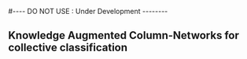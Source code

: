 #---- DO NOT USE : Under Development --------

## Knowledge Augmented Column-Networks for collective classification

